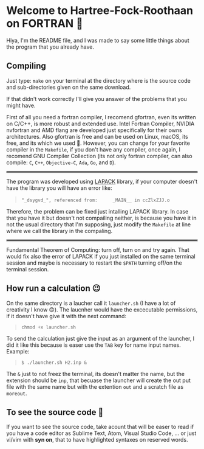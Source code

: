 # Welcome to Hartree-Fock-Roothaan on FORTRAN :rocket:

Hiya, I'm the README file, and I was made to say some little things about the
program that you already have.

## Compiling

Just type: `make` on your terminal at the directory where is the source code
and sub-directories given on the same download.

If that didn't work correctly I'll give you answer of the problems that you
might have.

First of all you need a fortran compiler, I recomend gfortran, even its written
on C/C++, is more robust and extended use. Intel Fortran Compiler, NVIDIA
nvfortran and AMD flang are developed just specifically for their owns
architectures. Also gfortran is free and can be used on Linux, macOS, its
free, and its which we used :grimacing:. However, you can change for your
favorite compiler in the `Makefile`, if you don't have any compiler, once again,
I recomend GNU Compiler Collection (its not only fortran compiler, can also
compile: `C`, `C++`, `Objective-C`, `Ada`, `Go`, and `D`).

<hr style="border:2px solid gray"> </hr>

The program was developed using
[LAPACK](http://www.netlib.org/lapack/#_lapack_version_3_10_0) library, if your
computer doesn't have the library you will have an error like:

>`"_dsygvd_", referenced from:`
> `     _MAIN__ in ccZlxZJJ.o`

Therefore, the problem can be fixed just intalling LAPACK library. In case that
you have it but doesn't not compailing neither, is because you have it in not
the usual directory that I'm supposing, just modify the `Makefile` at line
where we call the library in the compaling.

<hr style="border:2px solid gray"> </hr>

Fundamental Theorem of Computing: turn off, turn on and try again. That would
fix also the error of LAPACK if you just installed on the same terminal session
and maybe is necessary to restart the `$PATH` turning off/on the terminal
session.

## How run a calculation :wink:

On the same directory is a laucher call it `launcher.sh` (I have a lot of
creativity I know :blush:). The laucnher would have the excecutable permissions, if it
doesn't have give it with the next command:

> `chmod +x launcher.sh`

To send the calculation just give the input as an argument of the launcher, I
did it like this because is easer use the `TAB` key for name input names.
Example:

> `$ ./launcher.sh H2.inp &`

The `&` just to not freez the terminal, its doesn't matter the name, but the
extension should be `inp`, that becuase the launcher will create the out put
file with the same name but with the extention `out` and a scratch file as
`moreout`.

## To see the source code :beers:

If you want to see the source code, take acount that will be easer to read if
you have a code editor as Sublime Text, Atom, Visual Studio Code, ... or just
vi/vim with **syn on**, that to have highlighted syntaxes on reserved words.


